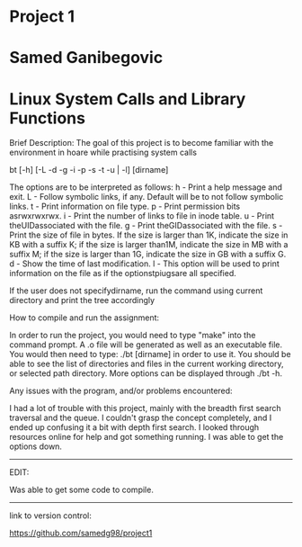 # Project 1

# Samed Ganibegovic

# Linux System Calls and Library Functions

Brief Description:
The goal of this project is to become familiar with the environment in hoare while practising system calls

bt [-h] [-L -d -g -i -p -s -t -u | -l] [dirname]

The options are to be interpreted as follows:
h - Print a help message and exit.
L - Follow symbolic links, if any. Default will be to not follow symbolic links.
t - Print information on file type.
p - Print permission bits asrwxrwxrwx.
i - Print the number of links to file in inode table.
u - Print theUIDassociated with the file.
g - Print theGIDassociated with the file.
s - Print the size of file in bytes.  If the size is larger than 1K, indicate the size in KB with a suffix K; if the size is larger than1M, indicate the size in MB with a suffix M; if the size is larger than 1G, indicate the size in GB with a suffix G.
d - Show the time of last modification.
l - This option will be used to print information on the file as if the optionstpiugsare all specified.

If the user does not specifydirname, run the command using current directory and print the tree accordingly

How to compile and run the assignment:

In order to run the project, you would need to type "make" into the command prompt.
A .o file will be generated as well as an executable file.
You would then need to type: ./bt [dirname] in order to use it.
You should be able to see the list of directories and files in the current working directory, or selected path directory.
More options can be displayed through ./bt -h.

Any issues with the program, and/or problems encountered:

I had a lot of trouble with this project, mainly with the breadth first search traversal and the queue.
I couldn't grasp the concept completely, and I ended up confusing it a bit with depth first search.
I looked through resources online for help and got something running.
I was able to get the options down.


********

EDIT: 

Was able to get some code to compile.

********



link to version control:

https://github.com/samedg98/project1
